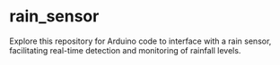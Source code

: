 # rain_sensor
Explore this repository for Arduino code to interface with a rain sensor, facilitating real-time detection and monitoring of rainfall levels.
